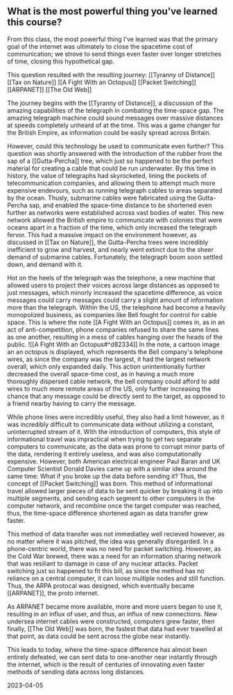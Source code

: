 ## What is the most powerful thing you've learned this course?

From this class, the most powerful thing I've learned was that the primary goal of the internet was ultimately to close the spacetime cost of communication; we strove to send things even faster over longer stretches of time, closing this hypothetical gap.

This question resulted with the resulting journey:
[[Tyranny of Distance]]
[[Tax on Nature]]
[[A Fight With an Octopus]]
[[Packet Switching]]
[[ARPANET]]
[[The Old Web]]

The journey begins with the [[Tyranny of Distance]], a discussion of the amazing capabilities of the telegraph in combating the time-space gap. The amazing telegraph machine could sound  messages over massive distances at speeds completely unheard of at the time. This was a game changer for the British Empire, as information could be easily spread across Britain. 

However, could this technology be used to communicate even further? This question was shortly answered with the introduction of the rubber from the sap of a [[Gutta-Percha]] tree, which just so happened to be the perfect material for creating a cable that could be run underwater. By this time in history, the value of telegraphs had skyrocketed, lining the pockets of telecommunication companies, and allowing them to attempt much more expensive endevours, such as running telegraph cables to areas separated by the ocean. Thusly, submarine cables were fabricated using the Gutta-Percha sap, and enabled the space-time distance to be shortened even further as networks were established across vast bodies of water. This new network allowed the British empire to communicate with colonies that were oceans apart in a fraction of the time, which only increased the telegraph fervor. This had a massive impact on the environment however, as discussed in [[Tax on Nature]], the Gutta-Percha trees were incredibly inefficient to grow and harvest, and nearly went extinct due to the sheer demand of submarine cables. Fortunately, the telegraph boom soon settled down, and demand with it. 

Hot on the heels of the telegraph was the telephone, a new machine that allowed users to project their voices across large distances as opposed to just messages, which minorly increased the spacetime difference, as voice messages could carry messages could carry a slight amount of information more than the telegraph. Within the US, the telephone had become a heavily monopolized business, as companies like Bell fought for control for cable space. This is where the note [[A Fight With an Octopus]] comes in, as in an act of anti-competition, phone companies refused to share the same lines as one another, resulting in a mess of cables hanging over the heads of the public. 
![[A Fight With an Octopus#^d82334]]
In the note, a cartoon image an an octopus is displayed, which represents the Bell company's telephone wires, as since the company was the largest, it had the largest network overall, which only expanded daily. This action unintentionally further decreased the overall space-time cost, as in having a much more thoroughly dispersed cable network, the bell company could afford to add wires to much more remote areas of the US, only further increasing the chance that any message could be directly sent to the target, as opposed to a friend nearby having to carry the message. 

While phone lines were incredibly useful, they also had a limit however, as it was incredibly difficult to communicate data without utilizing a constant, uninterrupted stream of it. With the introduction of computers, this style of informational travel was impractical when trying to get two separate computers to communicate, as the data was prone to corrupt minor parts of the data, rendering it entirely useless, and was also computationally expensive. However, both American electrical engineer Paul Baran and UK Computer Scientist Donald Davies came up with a similar idea around the same time: What if you broke up the data before sending it? Thus, the concept of [[Packet Switching]] was born. This method of informational travel allowed larger pieces of data to be sent quicker by breaking it up into multiple segments, and sending each segment to other computers in the computer network, and recombine once the target computer was reached, thus, the time-space difference shortened again as data transfer grew faster.

This method of data transfer was not immediatley well recieved however, as no matter where it was pitched, the idea was generally disregarded. In a phone-centric world, there was no need for packet switching. However, as the Cold War brewed, there was a need for an information sharing network that was resiliant to damage in case of any nuclear attacks. Packet switching just so happened to fit this bill, as since the method has no reliance on a central computer, it can loose multiple nodes and still function. Thus, the ARPA protocal was designed, which eventually became [[ARPANET]], the proto internet.

As ARPANET became more available, more and more users began to use it, resulting in an influx of user, and thus, an influx of new connections. New undersea internet cables were constructed, computers grew faster, then finally, [[The Old Web]] was born, the fastest that data had ever travelled at that point, as data could be sent across the globe near instantly.

This leads to today, where the time-space difference has almost been entirely defeated, we can sent data to one-another near instantly through the internet, which is the result of centuries of innovating even faster methods of sending data across long distances.

2023-04-05


